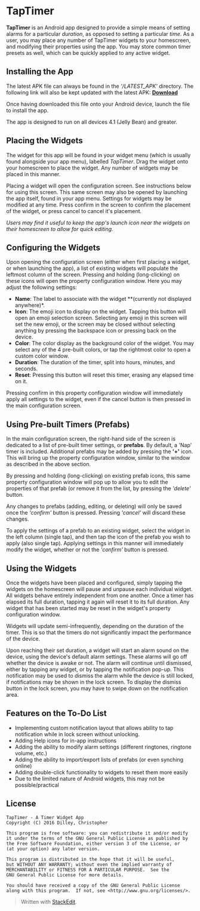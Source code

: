 # TapTimer 

**TapTimer** is an Android app designed to provide a simple means of setting alarms for a particular *duration*, as opposed to setting a particular *time*.  As a user, you may place any number of TapTimer widgets to your homescreen, and modifying their properties using the app.  You may store common timer presets as well, which can be quickly applied to any active widget.

## Installing the App

The latest APK file can always be found in the *'/LATEST_APK'* directory.  The following link will also be kept updated with the latest APK:  **[Download](https://drive.google.com/open?id=0B8zQ4O1-JvDrTUV5S2RwY2d5V2c)**

Once having downloaded this file onto your Android device, launch the file to install the app.

The app is designed to run on all devices 4.1 (Jelly Bean) and greater.

## Placing the Widgets

The widget for this app will be found in your widget menu (which is usually found alongside your app menu), labelled *TapTimer*.  Drag the widget onto your homescreen to place the widget.  Any number of widgets may be placed in this manner.

Placing a widget will open the configuration screen.  See instructions below for using this screen.
This same screen may also be opened by launching the app itself, found in your app menu.  Settings for widgets may be modified at any time.  Press confirm in the screen to confirm the placement of the widget, or press cancel to cancel it's placement.

*Users may find it useful to keep the app's launch icon near the widgets on their homescreen to allow for quick editing.*

## Configuring the Widgets

Upon opening the configuration screen (either when first placing a widget, or when launching the app), a list of existing widgets will populate the leftmost column of the screen.  Pressing and holding (long-clicking) on these icons will open the property configuration window.  Here you may adjust the following settings:

 - **Name**:  The label to associate with the widget **(currently not displayed anywhere)*.
 - **Icon**:  The emoji icon to display on the widget.  Tapping this button will open an emoji selection screen.  Selecting any emoji in this screen will set the new emoji, or the screen may be closed without selecting anything by pressing the backspace icon or pressing back on the device.
 - **Color**:  The color display as the background color of the widget.  You may select any of the 4 pre-built colors, or tap the rightmost color to open a custom color window.
 - **Duration**:  The duration of the timer, split into hours, minutes, and seconds.
 - **Reset**:  Pressing this button will reset this timer, erasing any elapsed time on it.
 
Pressing confirm in this property configuration window will immediately apply all settings to the widget, even if the cancel button is then pressed in the main configuration screen.

## Using Pre-built Timers (Prefabs)

In the main configuration screen, the right-hand side of the screen is dedicated to a list of pre-built timer settings, or **prefabs**.  By default, a 'Nap' timer is included.  Additional prefabs may be added by pressing the **'+'** icon.  This will bring up the property configuration window, similar to the window as described in the above section.  

By pressing and holding (long-clicking) on existing prefab icons, this same property configuration window will pop up to allow you to edit the properties of that prefab (or remove it from the list, by pressing the *'delete'* button.

Any changes to prefabs (adding, editing, or deleting) will only be saved once the *'confirm'* button is pressed.  Pressing *'cancel'* will discard these changes.

To apply the settings of a prefab to an existing widget, select the widget in the left column (single tap), and then tap the icon of the prefab you wish to apply (also single tap).  Applying settings in this manner will immediately modify the widget, whether or not the *'confirm'* button is pressed.

## Using the Widgets

Once the widgets have been placed and configured, simply tapping the widgets on the homescreen will pause and unpause each individual widget.  All widgets behave entirely independent from one another.  Once a timer has elapsed its full duration, tapping it again will reset it to its full duration.  Any widget that has been started may be reset in the widget's property configuration window.

Widgets will update semi-infrequently, depending on the duration of the timer.  This is so that the timers do not significantly impact the performance of the device.

Upon reaching their set duration, a widget will start an alarm sound on the device, using the device's default alarm settings.  These alarms will go off whether the device is awake or not.  The alarm will continue until dismissed, either by tapping any widget, or by tapping the notification pop-up.  This notification may be used to dismiss the alarm while the device is still locked, if notifications may be shown in the lock screen.  To display the dismiss button in the lock screen, you may have to swipe down on the notification area.

## Features on the To-Do List

 - Implementing custom notification layout that allows ability to tap notification while in lock screen without unlocking.
 - Adding Help icons for in-app instructions
 - Adding the ability to modify alarm settings (different ringtones, ringtone volume, etc.)
 - Adding the ability to import/export lists of prefabs (or even synching online)
 - Adding double-click functionality to widgets to reset them more easily
  - Due to the limited nature of Android widgets, this may not be possible/practical

 
## License

    TapTimer - A Timer Widget App
    Copyright (C) 2016 Dilley, Christopher

    This program is free software: you can redistribute it and/or modify
    it under the terms of the GNU General Public License as published by
    the Free Software Foundation, either version 3 of the License, or
    (at your option) any later version.

    This program is distributed in the hope that it will be useful,
    but WITHOUT ANY WARRANTY; without even the implied warranty of
    MERCHANTABILITY or FITNESS FOR A PARTICULAR PURPOSE.  See the
    GNU General Public License for more details.

    You should have received a copy of the GNU General Public License
    along with this program.  If not, see <http://www.gnu.org/licenses/>.










> Written with [StackEdit](https://stackedit.io/).

